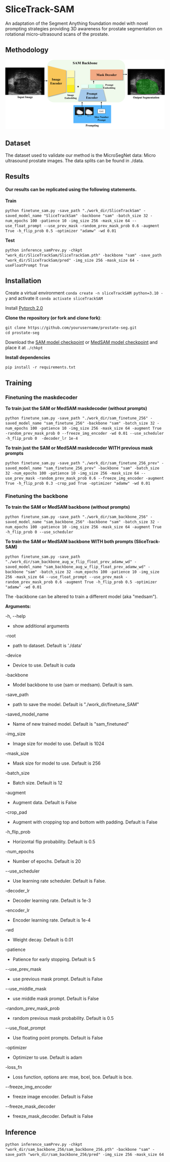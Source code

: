 # SliceTrack-SAM
An adaptation of the Segment Anything foundation model with novel prompting strategies providing 3D awareness for prostate segmentation on rotational micro-ultrasound scans of the prostate.

## Methodology
![SliceTrack-SAM Methodology](./docs/sliceTrack-sam_arch_prompt.png)

## Dataset
The dataset used to validate our method is the MicroSegNet data: Micro ultrasound prostate images. The data splits can be found in ./data. 

## Results
#### Our results can be replicated using the following statements.
**Train**
```
python finetune_sam.py -save_path "./work_dir/SliceTrackSam" -saved_model_name "SliceTrackSam" -backbone "sam" -batch_size 32 -num_epochs 100 -patience 10 -img_size 256 -mask_size 64 --use_float_prompt --use_prev_mask -random_prev_mask_prob 0.6 -augment True -h_flip_prob 0.5 -optimizer "adamw" -wd 0.01
```
**Test**
```
python inference_samPrev.py -chkpt "work_dir/SliceTrackSam/SliceTrackSam.pth" -backbone "sam" -save_path "work_dir/SliceTrackSam/pred" -img_size 256 -mask_size 64 -useFloatPrompt True
```

## Installation
Create a virtual environment `conda create -n sliceTrackSAM python=3.10 -y` and activate it `conda activate sliceTrackSAM`

Install [Pytorch 2.0](https://pytorch.org/get-started/locally/)

**Clone the repository (or fork and clone fork)**:

```
git clone https://github.com/yourusername/prostate-seg.git
cd prostate-seg
```
Download the [SAM model checkpoint](https://github.com/facebookresearch/segment-anything?tab=readme-ov-file#model-checkpoints) or [MedSAM model checkpoint](https://drive.google.com/drive/folders/1ETWmi4AiniJeWOt6HAsYgTjYv_fkgzoN?usp=drive_link) and place it at `./chkpt`

**Install dependencies**
```
pip install -r requirements.txt
```


## Training

### Finetuning the maskdecoder 
**To train just the SAM or MedSAM maskdecoder (without prompts)**
```
python finetune_sam.py -save_path "./work_dir/sam_finetune_256" -saved_model_name "sam_finetune_256" -backbone "sam" -batch_size 32 -num_epochs 100 -patience 10 -img_size 256 -mask_size 64 -augment True -random_prev_mask_prob 0 --freeze_img_encoder -wd 0.01 --use_scheduler -h_flip_prob 0  -decoder_lr 1e-4
```

**To train just the SAM or MedSAM maskdecoder WITH previous mask prompts**
```
python finetune_sam.py -save_path "./work_dir/sam_finetune_256_prev" -saved_model_name "sam_finetune_256_prev" -backbone "sam" -batch_size 32 -num_epochs 100 -patience 10 -img_size 256 -mask_size 64 --use_prev_mask -random_prev_mask_prob 0.6 --freeze_img_encoder -augment True -h_flip_prob 0.3 -crop_pad True -optimizer "adamw" -wd 0.01
```

### Finetuning the backbone 
**To train the SAM or MedSAM backbone (without prompts)**
```
python finetune_sam.py -save_path "./work_dir/sam_backbone_256" -saved_model_name "sam_backbone_256" -backbone "sam" -batch_size 32 -num_epochs 100 -patience 10 -img_size 256 -mask_size 64 -augment True -h_flip_prob 0 --use_scheduler

```

**To train the SAM or MedSAM backbone WITH both prompts (SliceTrack-SAM)**
```
python finetune_sam.py -save_path "./work_dir/sam_backbone_aug_w_flip_float_prev_adamw_wd" -saved_model_name "sam_backbone_aug_w_flip_float_prev_adamw_wd" -backbone "sam" -batch_size 32 -num_epochs 100 -patience 10 -img_size 256 -mask_size 64 --use_float_prompt --use_prev_mask -random_prev_mask_prob 0.6 -augment True -h_flip_prob 0.5 -optimizer "adamw" -wd 0.01

```

The -backbone can be altered to train a different model (aka "medsam").

**Arguments:**  

-h, --help          
* show additional arguments

-root
* path to dataset. Default is './data'

-device
* Device to use. Default is cuda

-backbone
* Model backbone to use (sam or medsam). Default is sam.

-save_path
* path to save the model. Default is "./work_dir/finetune_SAM"

-saved_model_name
* Name of new trained model. Default is "sam_finetuned"

-img_size
* Image size for model to use. Default is 1024

-mask_size
* Mask size for model to use. Default is 256

-batch_size
* Batch size. Default is 12

-augment  
* Augment data. Default is False
  
-crop_pad  
* Augment with cropping top and bottom with padding. Default is False
    
-h_flip_prob
* Horizontal flip probability. Default is 0.5
  
-num_epochs
* Number of epochs. Default is 20

--use_scheduler
* Use learning rate scheduler. Default is False.

-decoder_lr
* Decoder learning rate. Default is 1e-3

-encoder_lr
* Encoder learning rate. Default is 1e-4

-wd
* Weight decay. Default is 0.01

-patience
* Patience for early stopping. Default is 5

--use_prev_mask
* use previous mask prompt. Default is False

--use_middle_mask
* use middle mask prompt. Default is False

-random_prev_mask_prob
* random previous mask probability. Default is 0.5

--use_float_prompt
* Use floating point prompts. Default is False

-optimizer
* Optimizer to use. Default is adam

-loss_fn
* Loss function, options are: mse, bcel, bce. Default is bce.
  
--freeze_img_encoder
* freeze image encoder. Default is False

--freeze_mask_decoder
* freeze_mask_decoder. Default is False



## Inference
```
python inference_samPrev.py -chkpt "work_dir/sam_backbone_256/sam_backbone_256.pth" -backbone "sam" -save_path "work_dir/sam_backbone_256/pred" -img_size 256 -mask_size 64
```
